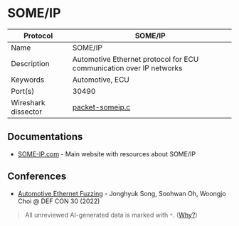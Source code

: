 # SOME/IP

| Protocol | SOME/IP |
|---|---|
| Name | SOME/IP |
| Description | Automotive Ethernet protocol for ECU communication over IP networks |
| Keywords | Automotive, ECU |
| Port(s) | 30490 |
| Wireshark dissector | [packet-someip.c](https://github.com/wireshark/wireshark/blob/master/epan/dissectors/packet-someip.c) |

## Documentations
- [SOME-IP.com](https://some-ip.com/) - Main website with resources about SOME/IP
## Conferences
- [Automotive Ethernet Fuzzing](https://www.youtube.com/watch?v=sJGJqpflEJI) - Jonghyuk Song, Soohwan Oh, Woongjo Choi @ DEF CON 30 (2022)

> All unreviewed AI-generated data is marked with `*`. ([Why?](../srcs/README.md#note-on-ai-generated-content))
